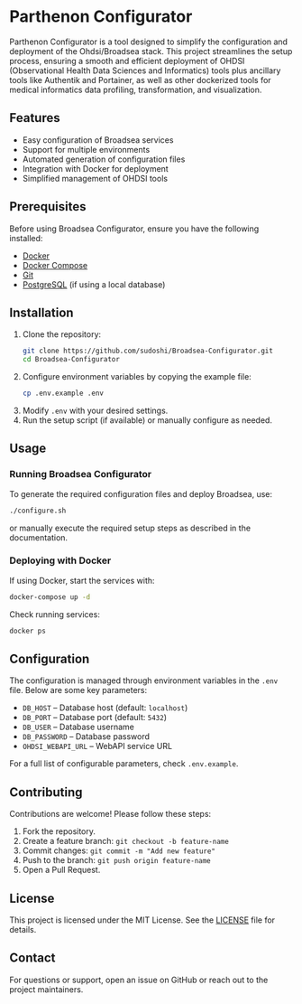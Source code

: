 # Parthenon Configurator

Parthenon Configurator is a tool designed to simplify the configuration and deployment of the Ohdsi/Broadsea stack. This project streamlines the setup process, ensuring a smooth and efficient deployment of OHDSI (Observational Health Data Sciences and Informatics) tools plus ancillary tools like Authentik and Portainer, as well as other dockerized tools for medical informatics data profiling, transformation, and visualization.

## Features

- Easy configuration of Broadsea services
- Support for multiple environments
- Automated generation of configuration files
- Integration with Docker for deployment
- Simplified management of OHDSI tools

## Prerequisites

Before using Broadsea Configurator, ensure you have the following installed:

- [Docker](https://docs.docker.com/get-docker/)
- [Docker Compose](https://docs.docker.com/compose/install/)
- [Git](https://git-scm.com/downloads)
- [PostgreSQL](https://www.postgresql.org/download/) (if using a local database)

## Installation

1. Clone the repository:
   ```bash
   git clone https://github.com/sudoshi/Broadsea-Configurator.git
   cd Broadsea-Configurator
   ```
2. Configure environment variables by copying the example file:
   ```bash
   cp .env.example .env
   ```
3. Modify `.env` with your desired settings.
4. Run the setup script (if available) or manually configure as needed.

## Usage

### Running Broadsea Configurator

To generate the required configuration files and deploy Broadsea, use:

```bash
./configure.sh
```

or manually execute the required setup steps as described in the documentation.

### Deploying with Docker

If using Docker, start the services with:

```bash
docker-compose up -d
```

Check running services:
```bash
docker ps
```

## Configuration

The configuration is managed through environment variables in the `.env` file. Below are some key parameters:

- `DB_HOST` – Database host (default: `localhost`)
- `DB_PORT` – Database port (default: `5432`)
- `DB_USER` – Database username
- `DB_PASSWORD` – Database password
- `OHDSI_WEBAPI_URL` – WebAPI service URL

For a full list of configurable parameters, check `.env.example`.

## Contributing

Contributions are welcome! Please follow these steps:

1. Fork the repository.
2. Create a feature branch: `git checkout -b feature-name`
3. Commit changes: `git commit -m "Add new feature"`
4. Push to the branch: `git push origin feature-name`
5. Open a Pull Request.

## License

This project is licensed under the MIT License. See the [LICENSE](LICENSE) file for details.

## Contact

For questions or support, open an issue on GitHub or reach out to the project maintainers.

